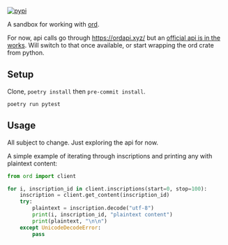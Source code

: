 [![pypi](https://img.shields.io/pypi/v/pyord.svg)](https://pypi.python.org/pypi/pyord)

A sandbox for working with [ord](https://github.com/casey/ord).

For now, api calls go through https://ordapi.xyz/ but an [official api is in the works](https://github.com/casey/ord/pull/1662). Will switch to that once available, or start wrapping the ord crate from python.

## Setup

Clone, `poetry install` then `pre-commit install`.

`poetry run pytest`


## Usage

All subject to change. Just exploring the api for now.

A simple example of iterating through inscriptions and printing any with plaintext content:

```python
from ord import client

for i, inscription_id in client.inscriptions(start=0, stop=100):
    inscription = client.get_content(inscription_id)
    try:
        plaintext = inscription.decode("utf-8")
        print(i, inscription_id, "plaintext content")
        print(plaintext, "\n\n")
    except UnicodeDecodeError:
        pass
```
